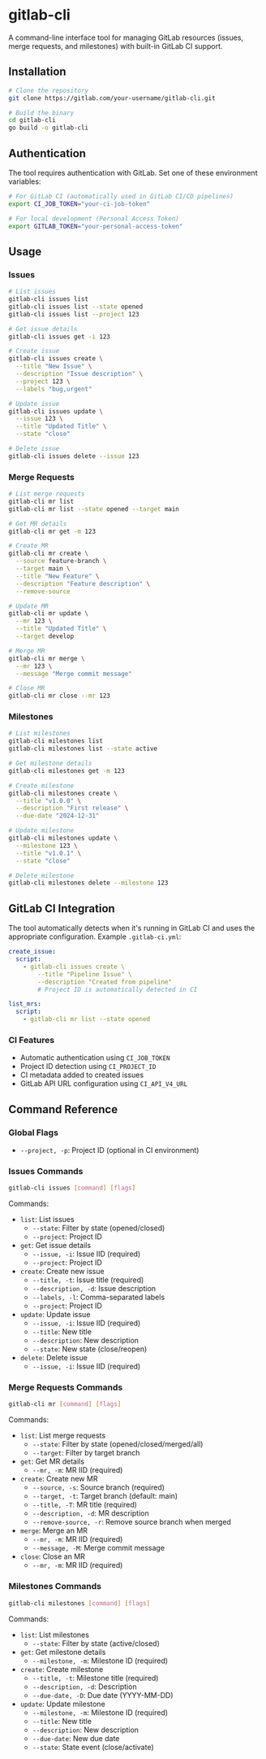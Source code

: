 # gitlab-cli

A command-line interface tool for managing GitLab resources (issues, merge requests, and milestones) with built-in GitLab CI support.

## Installation

```bash
# Clone the repository
git clone https://gitlab.com/your-username/gitlab-cli.git

# Build the binary
cd gitlab-cli
go build -o gitlab-cli
```

## Authentication

The tool requires authentication with GitLab. Set one of these environment variables:

```bash
# For GitLab CI (automatically used in GitLab CI/CD pipelines)
export CI_JOB_TOKEN="your-ci-job-token"

# For local development (Personal Access Token)
export GITLAB_TOKEN="your-personal-access-token"
```

## Usage

### Issues

```bash
# List issues
gitlab-cli issues list
gitlab-cli issues list --state opened
gitlab-cli issues list --project 123

# Get issue details
gitlab-cli issues get -i 123

# Create issue
gitlab-cli issues create \
  --title "New Issue" \
  --description "Issue description" \
  --project 123 \
  --labels "bug,urgent"

# Update issue
gitlab-cli issues update \
  --issue 123 \
  --title "Updated Title" \
  --state "close"

# Delete issue
gitlab-cli issues delete --issue 123
```

### Merge Requests

```bash
# List merge requests
gitlab-cli mr list
gitlab-cli mr list --state opened --target main

# Get MR details
gitlab-cli mr get -m 123

# Create MR
gitlab-cli mr create \
  --source feature-branch \
  --target main \
  --title "New Feature" \
  --description "Feature description" \
  --remove-source

# Update MR
gitlab-cli mr update \
  --mr 123 \
  --title "Updated Title" \
  --target develop

# Merge MR
gitlab-cli mr merge \
  --mr 123 \
  --message "Merge commit message"

# Close MR
gitlab-cli mr close --mr 123
```

### Milestones

```bash
# List milestones
gitlab-cli milestones list
gitlab-cli milestones list --state active

# Get milestone details
gitlab-cli milestones get -m 123

# Create milestone
gitlab-cli milestones create \
  --title "v1.0.0" \
  --description "First release" \
  --due-date "2024-12-31"

# Update milestone
gitlab-cli milestones update \
  --milestone 123 \
  --title "v1.0.1" \
  --state "close"

# Delete milestone
gitlab-cli milestones delete --milestone 123
```

## GitLab CI Integration

The tool automatically detects when it's running in GitLab CI and uses the appropriate configuration. Example `.gitlab-ci.yml`:

```yaml
create_issue:
  script:
    - gitlab-cli issues create \
        --title "Pipeline Issue" \
        --description "Created from pipeline"
        # Project ID is automatically detected in CI

list_mrs:
  script:
    - gitlab-cli mr list --state opened
```

### CI Features

- Automatic authentication using `CI_JOB_TOKEN`
- Project ID detection using `CI_PROJECT_ID`
- CI metadata added to created issues
- GitLab API URL configuration using `CI_API_V4_URL`

## Command Reference

### Global Flags

- `--project, -p`: Project ID (optional in CI environment)

### Issues Commands

```bash
gitlab-cli issues [command] [flags]
```

Commands:
- `list`: List issues
  - `--state`: Filter by state (opened/closed)
  - `--project`: Project ID
- `get`: Get issue details
  - `--issue, -i`: Issue IID (required)
  - `--project`: Project ID
- `create`: Create new issue
  - `--title, -t`: Issue title (required)
  - `--description, -d`: Issue description
  - `--labels, -l`: Comma-separated labels
  - `--project`: Project ID
- `update`: Update issue
  - `--issue, -i`: Issue IID (required)
  - `--title`: New title
  - `--description`: New description
  - `--state`: New state (close/reopen)
- `delete`: Delete issue
  - `--issue, -i`: Issue IID (required)

### Merge Requests Commands

```bash
gitlab-cli mr [command] [flags]
```

Commands:
- `list`: List merge requests
  - `--state`: Filter by state (opened/closed/merged/all)
  - `--target`: Filter by target branch
- `get`: Get MR details
  - `--mr, -m`: MR IID (required)
- `create`: Create new MR
  - `--source, -s`: Source branch (required)
  - `--target, -t`: Target branch (default: main)
  - `--title, -T`: MR title (required)
  - `--description, -d`: MR description
  - `--remove-source, -r`: Remove source branch when merged
- `merge`: Merge an MR
  - `--mr, -m`: MR IID (required)
  - `--message, -M`: Merge commit message
- `close`: Close an MR
  - `--mr, -m`: MR IID (required)

### Milestones Commands

```bash
gitlab-cli milestones [command] [flags]
```

Commands:
- `list`: List milestones
  - `--state`: Filter by state (active/closed)
- `get`: Get milestone details
  - `--milestone, -m`: Milestone ID (required)
- `create`: Create milestone
  - `--title, -t`: Milestone title (required)
  - `--description, -d`: Description
  - `--due-date, -D`: Due date (YYYY-MM-DD)
- `update`: Update milestone
  - `--milestone, -m`: Milestone ID (required)
  - `--title`: New title
  - `--description`: New description
  - `--due-date`: New due date
  - `--state`: State event (close/activate)
```
